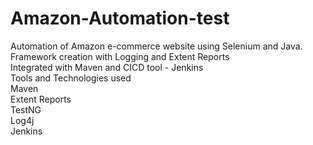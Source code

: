 # Amazon-Automation-test

Automation of Amazon e-commerce website using Selenium and Java.<br>
Framework creation with Logging and Extent Reports<br>
Integrated with Maven and CICD tool - Jenkins<br>
Tools and Technologies used <br>
Maven<br>
Extent Reports<br>
TestNG<br>
Log4j<br>
Jenkins<br>
